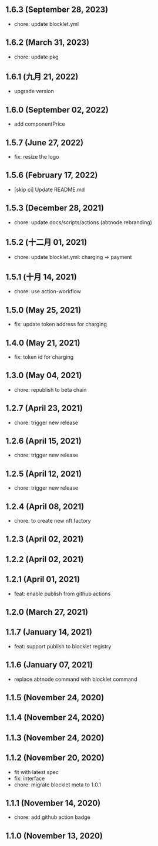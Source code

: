 ## 1.6.3 (September 28, 2023)

- chore: update blocklet.yml

## 1.6.2 (March 31, 2023)

- chore: update pkg

## 1.6.1 (九月 21, 2022)

- upgrade version

## 1.6.0 (September 02, 2022)

- add componentPrice

## 1.5.7 (June 27, 2022)

- fix: resize the logo

## 1.5.6 (February 17, 2022)

- [skip ci] Update README.md

## 1.5.3 (December 28, 2021)

- chore: update docs/scripts/actions (abtnode rebranding)

## 1.5.2 (十二月 01, 2021)

- chore: update blocklet.yml: charging -> payment

## 1.5.1 (十月 14, 2021)

- chore: use action-workflow

## 1.5.0 (May 25, 2021)

- fix: update token address for charging

## 1.4.0 (May 21, 2021)

- fix: token id for charging

## 1.3.0 (May 04, 2021)

- chore: republish to beta chain

## 1.2.7 (April 23, 2021)

- chore: trigger new release

## 1.2.6 (April 15, 2021)

- chore: trigger new release

## 1.2.5 (April 12, 2021)

- chore: trigger new release

## 1.2.4 (April 08, 2021)

- chore: to create new nft factory

## 1.2.3 (April 02, 2021)

## 1.2.2 (April 02, 2021)

## 1.2.1 (April 01, 2021)

- feat: enable publish from github actions

## 1.2.0 (March 27, 2021)

## 1.1.7 (January 14, 2021)

- feat: support publish to blocklet registry

## 1.1.6 (January 07, 2021)

- replace abtnode command with blocklet command

## 1.1.5 (November 24, 2020)

## 1.1.4 (November 24, 2020)

## 1.1.3 (November 24, 2020)

## 1.1.2 (November 20, 2020)

- fit with latest spec
- fix: interface
- chore: migrate blocklet meta to 1.0.1

## 1.1.1 (November 14, 2020)

- chore: add github action badge

## 1.1.0 (November 13, 2020)

